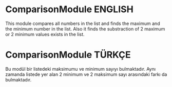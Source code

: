 # ComparisonModule ENGLISH
This module compares all numbers in the list and finds the maximum and the minimum number in the list. Also it finds the substraction of 2 maximum or 2 minimum values exists in the list.

# ComparisonModule TÜRKÇE
Bu modül bir listedeki maksimumu ve minimum sayıyı bulmaktadır. Aynı zamanda listede yer alan 2 minimum ve 2 maksimum sayı arasındaki farkı da bulmaktadır.
